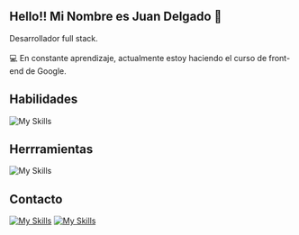 ## Hello!! Mi Nombre es Juan Delgado :wave:

Desarrollador full stack.
<br>
<br>
:computer: En constante aprendizaje, actualmente estoy haciendo el curso de front-end de Google.

## Habilidades

![My Skills](https://skillicons.dev/icons?i=html,css,javascript,react,py,flask,mysql)
  
## Herrramientas
  
![My Skills](https://skillicons.dev/icons?i=vscode,nodejs,bootstrap,postman,git)

## Contacto

 [![My Skills](https://skillicons.dev/icons?i=linkedin)](https://www.linkedin.com/in/juandelgadop/)  [![My Skills](https://skillicons.dev/icons?i=instagram)](https://www.instagram.com/juan20d)

  
